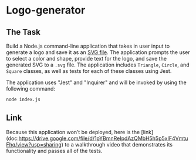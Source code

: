 # Logo-generator

## The Task

Build a Node.js command-line application that takes in user input to generate a logo and save it as an [SVG file](https://en.wikipedia.org/wiki/Scalable_Vector_Graphics). The application prompts the user to select a color and shape, provide text for the logo, and save the generated SVG to a `.svg` file. The application includes `Triangle`, `Circle`, and `Square` classes, as well as tests for each of these classes using Jest.

The application uses "Jest" and "Inquirer" and will be invoked by using the following command:

```bash
node index.js
```

## Link
Because this application won’t be deployed, here is the [link] (doc:https://drive.google.com/file/d/1pYBmnReIpdAzQMbH5h5p5xIF4VmtuFhq/view?usp=sharing) to a walkthrough video that demonstrates its functionality and passes all of the tests. 



















